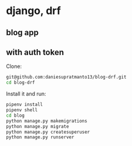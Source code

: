 # django, drf
## blog app
## with auth token

Clone:

```sh
git@github.com:daniesupratmanto13/blog-drf.git
cd blog-drf
```

Install it and run:

```sh
pipenv install
pipenv shell
cd blog
python manage.py makemigrations
python manage.py migrate
python manage.py createsuperuser
python manage.py runserver
```